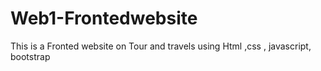 # Web1-Frontedwebsite
This is a Fronted website on Tour and travels using Html ,css , javascript, bootstrap
